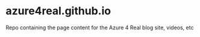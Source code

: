 # azure4real.github.io
Repo containing the page content for the Azure 4 Real blog site, videos, etc
